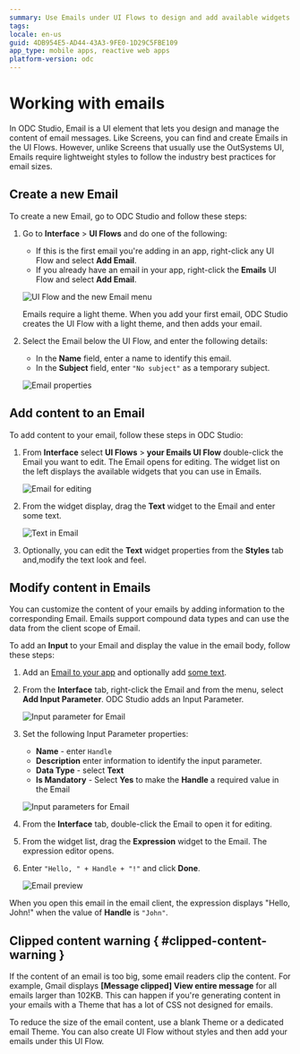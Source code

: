 ```yaml
---
summary: Use Emails under UI Flows to design and add available widgets. Add data to emails with the input parameters.
tags:
locale: en-us
guid: 4DB954E5-AD44-43A3-9FE0-1D29C5FBE109
app_type: mobile apps, reactive web apps
platform-version: odc
---
```


# Working with emails

In ODC Studio, Email is a UI element that lets you design and manage the content of email messages. Like Screens, you can find and create Emails in the UI Flows. However, unlike Screens that usually use the OutSystems UI, Emails require lightweight styles to follow the industry best practices for email sizes.

## Create a new Email

To create a new Email, go to ODC Studio and follow these steps:
 
1. Go to **Interface** > **UI Flows** and do one of the following:

    * If this is the first email you're adding in an app, right-click any UI Flow and select **Add Email**.
    * If you already have an email in your app, right-click the **Emails** UI Flow and select **Add Email**.
   
    ![UI Flow and the new Email menu](images/add-email-ui-flow-ss.png)

    <div class="info" markdown="1">

    Emails require a light theme. When you add your first email, ODC Studio creates the UI Flow with  a light theme, and then adds your email.

    </div>

2. Select the Email below  the UI Flow, and enter the following details:

    * In the **Name** field, enter a name to identify this email.
    * In the **Subject** field, enter `"No subject"` as a temporary subject. 

    ![Email properties](images/email-properties.png)

## Add content to an Email

To add content to your email, follow these steps in ODC Studio:

1. From  **Interface** select **UI Flows** > **your Emails UI Flow**  double-click the Email you want to edit. The Email opens for editing. The widget list on the left displays the available widgets that you can use in Emails.
    
    ![Email for editing](images/edit-email-open-ss.png)

2. From the widget display, drag the **Text** widget to the Email and enter some text.

    ![Text in Email](images/edit-email-add-text.png)

3. Optionally, you can edit the **Text** widget properties from the **Styles** tab and,modify the text look and feel.

## Modify content in Emails

You can customize the content of your emails by adding information to the corresponding Email. Emails support compound data types and can use the data from the client scope of Email.

To add an **Input** to your Email and display the value in the email body, follow these steps:

1. Add an [Email to your app](#create-a-new-email) and optionally add [some text](#add-content-to-an-email).

1. From the **Interface** tab, right-click the Email and from the menu, select **Add Input Parameter**. ODC Studio adds an Input Parameter.

    ![Input parameter for Email](images/adding-input-param-email-odcs.png)

1. Set the following Input Parameter properties:

    * **Name** - enter `Handle`
    * **Description** enter information to identify the input parameter.
    * **Data Type** - select **Text**
    * **Is Mandatory** - Select **Yes** to make the **Handle** a required value in the Email

    ![Input parameters for Email](images/inputs-for-emails-ss.png)

1. From the **Interface** tab, double-click the Email to open it for editing.

1. From the widget list, drag the **Expression** widget to the Email. The expression editor opens.

1. Enter `"Hello, " + Handle + "!"` and click **Done**.

    ![Email preview](images/expression-preview-ss.png)

When you open this email in the email client, the expression displays "Hello, John!" when the value of **Handle** is `"John"`.

## Clipped content warning { #clipped-content-warning }

If the content of an email is too big, some email readers clip the content. For example, Gmail displays **[Message clipped] View entire message** for all emails larger than 102KB. This can happen if you're generating content in your emails with a Theme that has a lot of CSS not designed for emails.

To reduce the size of the email content, use a blank Theme or a dedicated email Theme. You can also create UI Flow without styles and then add your emails under this UI Flow.


